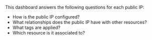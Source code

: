 This dashboard answers the following questions for each public IP:

- How is the public IP configured?
- What relationships does the public IP have with other resources?
- What tags are applied?
- Which resource is it associated to?
